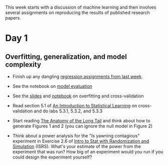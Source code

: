 This week starts with a discussion of machine learning and then involves several assignments on reproducing the results of published research papers.

# Day 1

## Overfitting, generalization, and model complexity

  * Finish up any dangling [regression assignments from last week](../week2/).
  * See the notebook on [model evaluation](../week2/model_evaluation.ipynb)
  * See the [slides](https://speakerdeck.com/jhofman/modeling-social-data-lecture-8-regression-part-2) and [notebook](complexity_control.ipynb) on overfitting and cross-validation
  * Read section 5.1 of [An Introduction to Statistical Learning](http://www-bcf.usc.edu/~gareth/ISL/) on cross-validation and do labs 5.3.1, 5.3.2, and 5.3.3

  * Start reading [The Anatomy of the Long Tail](https://5harad.com/papers/long_tail.pdf) and think about how to generate Figures 1 and 2 (you can ignore the null model in Figure 2)

  * Think about a power analysis for the "Is yawning contagious" experiment in Exercise 2.6 of [Intro to Stat with Randomization and Simulation](https://www.openintro.org/book/isrs/) (ISRS). What's your estimate of the power from the experiment that was run? How big of an experiment would you run if you could design the experiment yourself?

<!--

# Day 2

## The long tail

* Take a look at [The Anatomy of the Long Tail](https://5harad.com/papers/long_tail.pdf) and think about how to generate Figures 1 and 2 (you can ignore the null model in Figure 2)
* Use the [download_movielens.sh](download_movielens.sh) script to download the [MovieLens data](http://grouplens.org/datasets/movielens/)
* Fill in code in the [movielens.Rmd](movielens.Rmd) file to reproduce plots from lecture slides and Figures 1 and 2 from the paper


# Day 3

## N-gram data and "Culturonomics"

* Replicate and extend the results of the [Google n-grams "culturomics" paper](https://science.sciencemag.org/content/331/6014/176) ([pdf](https://pdodds.w3.uvm.edu/research/papers/others/2011/michel2011a.pdf)) using the template [here](ngrams/)
* Consider the last bit of this exercise on creating a Makefile "extra credit", here are some references for using GNU Make / Makefiles:
  * [Why Use Make?](https://bost.ocks.org/mike/make/) by Mike Bostock
  * [GNU Make for Reproducible Data Analysis](http://zmjones.com/make/) by Zach Jones


# Day 4

## Predicting daily Citibike trips (open-ended)

The point of this exercise is to get experience in an open-ended prediction exercise: predicting the total number of Citibike trips taken on a given day. Create an RMarkdown file named `predict_citibike.Rmd` and do all of your work in it.

Here are the rules of the game:

1. Use the `trips_per_day.tsv` file that has one row for each day, the number of trips taken on that day, and the minimum temperature on that day.
2. Split the data into randomly selected training, validation, and test sets, with 90% of the data for training and validating the model, and 10% for a final test set (to be used once and only once towards the end of this exercise). You can adapt the code from last week's [complexity control notebook](complexity_control.ipynb) to do this. When comparing possible models, you can use a single validation fold or k-fold cross-validation if you'd like a more robust estimate.
3. Start out with the model in that notebook, which uses only the minimum temperature on each day to predict the number of trips taken that day. Try different polynomial degrees in the minimum temperature and check that you get results similar to what's in that notebook, although they likely won't be identical due to shuffling of which days end up in the train, and validation splits. Quantify your performance using [root mean-squared error](https://www.kaggle.com/wiki/RootMeanSquaredError).
4. Now get creative and extend the model to improve it. You can use any features you like that are available prior to the day in question, ranging from the weather, to the time of year and day of week, to activity in previous days or weeks, but don't cheat and use features from the future (e.g., the next day's trips). You can even try adding [holiday](https://gist.github.com/shivaas/4758439) effects. You might want to look at feature distributions to get a sense of what tranformations (e.g., ``log`` or manually created factors such as weekday vs. weekend) might improve model performance. You can also interact features with each other. This [formula syntax in R](https://cran.r-project.org/doc/manuals/R-intro.html#Formulae-for-statistical-models) reference might be useful.
5. Try a bunch of different models and ideas, documenting them in your Rmarkdown file. Inspect the models to figure out what the highly predictive features are, and see if you can prune away any negligble features that don't matter much. Report the model with the best performance on the validation data. Watch out for overfitting.
6. Plot your final best fit model in two different ways. First with the date on the x-axis and the number of trips on the y-axis, showing the actual values as points and predicted values as a line. Second as a plot where the x-axis is the predicted value and the y-axis is the actual value, with each point representing one day.
7. When you're convinced that you have your best model, clean up all your code so that it saves your best model in a ``.RData`` file using the `save` function.
8. Commit all of your changes to git, using ``git add -f`` to add the model ``.Rdata`` file if needed, and push to your Github repository.
9. Finally, use the model you just developed and pushed to Github to make predictions on the 10% of data you kept aside as a test set. Do this only once, and record the performance in your Rmarkdown file. Use this number to make a guess as to how your model will perform on future data (which we'll test it on!). Do you think it will do better, worse, or the same as it did on the 10% test set you used here? Write your answer in your Rmarkdown notebook. Render the notebook and push the final result to Github.



# Day 5

## Testing your Citibike models

Now you're going to test the model you developed yesterday using trips from 2014 with data from 2015 and 2020.

1. First you'll need to get data for 2015. Make a copy of the the [download_trips.sh](../week1/download_trips.sh) script from week 1 here and modify it to download all trips from 2015. You can call it `download_trips_2015.sh`.
2. Then make a copy of the [load_trips.R](../week1/load_trips.R) script from week 1 here and modify it to load the 2015 trip data along with weather data for 2015 contained in [weather_2015-2022.csv](weather_2015-2022.csv). You can call it `load_trips_2015.R`. If you used any other data for your model, make sure to include code that downloads and incorporates that data as well. The result should be a `trips_2015.Rdata` file similar to what you used to develop your model, but containing data from 2015 (instead of 2014).
3. Write a new file called `test_citibike_predictions.Rmd` that loads in the 2015 `trips_2015.Rdata` file and weather data along with your saved model (from yesterday's `.Rdata` file, and predicts the number of trips for each day.
4. Compute the RMSE between the actual and predicted trips for 2015 and compare the results to what you found with cross-validation on the 2014 data.
5. Now repeat this whole process for 2020. Create new `download_trips_2020.sh` and `load_trips_2020.R` files, and add your analyses for 2020 to a new section of your `test_citibike_predictions.Rmd` file. (Tip: you may have to debug and modify the url construction in the download script a bit to get things working for 2020!)
6. Pair up with a partner who has a different model, use their code to run their model, and evaluate the predictions it makes for 2015 and for 2020.
7. Write up any thoughts you have about this exercise in your Rmarkdown file, ranging from how the model performed in 2014 vs. 2015 vs. 2020, challenges you faced in running it on new data, or issues that came up in running each other's code. Commit and push the file to Github when you're done.

## Thinking about experiments

These two exercises take a look at two questions and how they might be answered by randomized experiments. Use the Rmarkdown files in each directory as a template for your solution.

* [Investigating link between coffee and cancer](https://github.com/jhofman/msd2019/tree/master/homework/homework_2/problem_1)
* [Is yawning contagious?](https://github.com/jhofman/msd2019/tree/master/homework/homework_2/problem_2)

-->